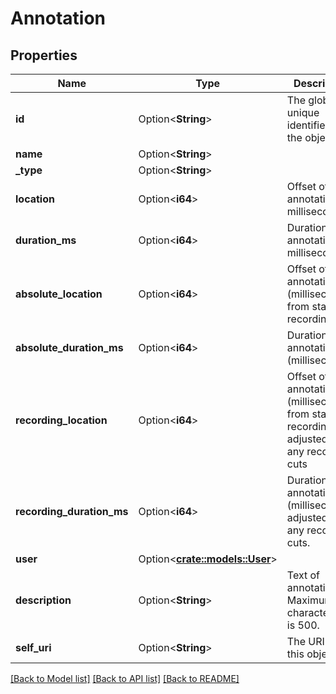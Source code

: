 # Annotation

## Properties

Name | Type | Description | Notes
------------ | ------------- | ------------- | -------------
**id** | Option<**String**> | The globally unique identifier for the object. | [optional][readonly]
**name** | Option<**String**> |  | [optional]
**_type** | Option<**String**> |  | [optional]
**location** | Option<**i64**> | Offset of annotation in milliseconds. | [optional]
**duration_ms** | Option<**i64**> | Duration of annotation in milliseconds. | [optional]
**absolute_location** | Option<**i64**> | Offset of annotation (milliseconds) from start of recording. | [optional]
**absolute_duration_ms** | Option<**i64**> | Duration of annotation (milliseconds). | [optional]
**recording_location** | Option<**i64**> | Offset of annotation (milliseconds) from start of recording, adjusted for any recording cuts | [optional]
**recording_duration_ms** | Option<**i64**> | Duration of annotation (milliseconds), adjusted for any recording cuts. | [optional]
**user** | Option<[**crate::models::User**](User.md)> |  | [optional]
**description** | Option<**String**> | Text of annotation. Maximum character limit is 500. | [optional]
**self_uri** | Option<**String**> | The URI for this object | [optional][readonly]

[[Back to Model list]](../README.md#documentation-for-models) [[Back to API list]](../README.md#documentation-for-api-endpoints) [[Back to README]](../README.md)



